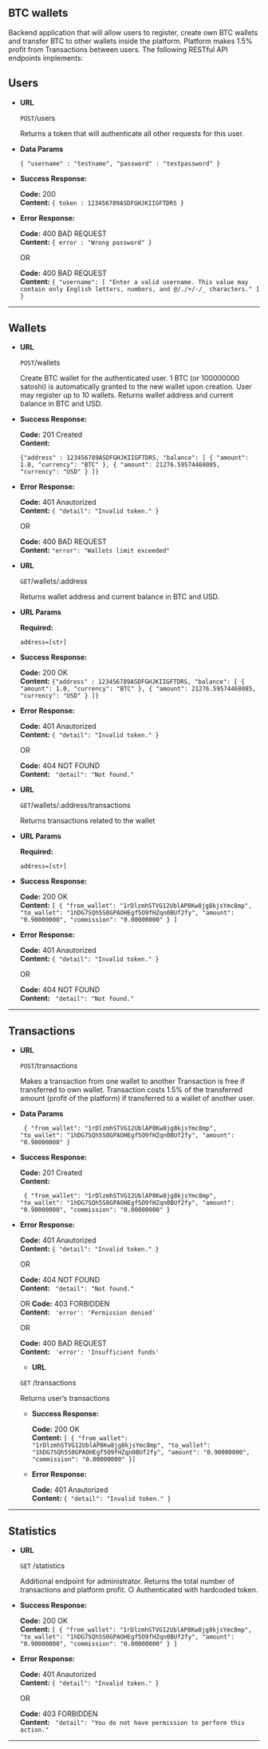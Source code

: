 ## BTC wallets

Backend application that will allow users to register, create own BTC wallets and transfer BTC to other wallets inside the platform. Platform makes 1.5% profit from Transactions between users.
The following RESTful API endpoints implements:

**Users**
----
  

* **URL**

  `POST`/users

   Returns a token that will authenticate all other requests for this user.

* **Data Params**

  `{ "username" : "testname", "password" : "testpassword" }`

* **Success Response:**

    **Code:** 200 <br />
    **Content:** `{ token : 123456789ASDFGHJKIIGFTDRS }`

* **Error Response:**

    **Code:** 400 BAD REQUEST <br />
    **Content:** `{ error : "Wrong password" }`

  OR

   **Code:** 400 BAD REQUEST <br />
    **Content:** `{ "username": [
        "Enter a valid username. This value may contain only English letters, numbers, and @/./+/-/_ characters."
    ] }`

----

**Wallets**
----

* **URL**

  `POST`/wallets

  Create BTC wallet for the authenticated user. 1 BTC (or 100000000 satoshi) is automatically granted to the new wallet upon creation. User may register up to 10 wallets.
  Returns wallet address and current balance in BTC and USD.


* **Success Response:**

    **Code:** 201 Created <br />
    **Content:** 

   `{"address" : 123456789ASDFGHJKIIGFTDRS,
     "balance": [
        {
            "amount": 1.0,
            "currency": "BTC"
        },
        {
            "amount": 21276.59574468085,
            "currency": "USD"
        }
    ]}`

* **Error Response:**

    **Code:** 401 Anautorized <br />
    **Content:** `{ "detail": "Invalid token." }`

  OR

  **Code:** 400 BAD REQUEST <br />
    **Content:** `"error": "Wallets limit exceeded"`


  
* **URL**

  `GET`/wallets/:address

  Returns wallet address and current balance in BTC and USD.
* **URL Params**

   **Required:**

   `address=[str]`

* **Success Response:**

  **Code:** 200 OK <br />
    **Content:** `{"address" : 123456789ASDFGHJKIIGFTDRS,
     "balance": [
        {
            "amount": 1.0,
            "currency": "BTC"
        },
        {
            "amount": 21276.59574468085,
            "currency": "USD"
        }
    ]}`

* **Error Response:**

  **Code:** 401 Anautorized <br />
    **Content:** `{ "detail": "Invalid token." }`

  OR

  **Code:** 404 NOT FOUND <br />
    **Content:** ` "detail": "Not found."`


* **URL**

  `GET`/wallets/:address/transactions

  Returns transactions related to the wallet
* **URL Params**

   **Required:**

   `address=[str]`

* **Success Response:**

  **Code:** 200 OK <br />
    **Content:** `[
    {
        "from_wallet": "1rDlzmhSTVG12UblAP8Kw8jg8kjsYmc8mp",
        "to_wallet": "1hDG7SQh5S0GPAOHEgf5O9fHZqn0BUf2fy",
        "amount": "0.90000000",
        "commission": "0.00000000"
    }
]`

* **Error Response:**

  **Code:** 401 Anautorized <br />
    **Content:** `{ "detail": "Invalid token." }`

  OR

  **Code:** 404 NOT FOUND <br />
    **Content:** ` "detail": "Not found."`


 ----

**Transactions**
----

* **URL**

  `POST`/transactions

   Makes a transaction from one wallet to another
   Transaction is free if transferred to own wallet.
   Transaction costs 1.5% of the transferred amount (profit of the platform) if
transferred to a wallet of another user.

* **Data Params**

  ` {
        "from_wallet": "1rDlzmhSTVG12UblAP8Kw8jg8kjsYmc8mp",
        "to_wallet": "1hDG7SQh5S0GPAOHEgf5O9fHZqn0BUf2fy",
        "amount": "0.90000000"
    }`

* **Success Response:**

  **Code:** 201 Created <br />
    **Content:** 

   ` {
        "from_wallet": "1rDlzmhSTVG12UblAP8Kw8jg8kjsYmc8mp",
        "to_wallet": "1hDG7SQh5S0GPAOHEgf5O9fHZqn0BUf2fy",
        "amount": "0.90000000",
        "commission": "0.00000000"
    }`

* **Error Response:**

  **Code:** 401 Anautorized <br />
    **Content:** `{ "detail": "Invalid token." }`

  OR

  **Code:** 404 NOT FOUND <br />
    **Content:** ` "detail": "Not found."`
  
  OR
  **Code:** 403 FORBIDDEN <br />
  **Content:** ` 'error': 'Permission denied'`
  
  OR
   
   **Code:** 400 BAD REQUEST <br />
   **Content:** ` 'error': 'Insufficient funds'`
  

   * **URL**

   `GET` /transactions

   Returns user’s transactions
   
   * **Success Response:**

     **Code:** 200 OK <br />
       **Content:** `[ {
        "from_wallet": "1rDlzmhSTVG12UblAP8Kw8jg8kjsYmc8mp",
        "to_wallet": "1hDG7SQh5S0GPAOHEgf5O9fHZqn0BUf2fy",
        "amount": "0.90000000",
        "commission": "0.00000000"
    }]`

   * **Error Response:**

     **Code:** 401 Anautorized <br />
       **Content:** `{ "detail": "Invalid token." }`


______

**Statistics**
----


* **URL**

  `GET` /statistics

  Additional endpoint for administrator. Returns the total number of transactions and platform profit. ○ Authenticated with hardcoded token.

* **Success Response:**

  **Code:** 200 OK <br />
    **Content:** `[
    {
        "from_wallet": "1rDlzmhSTVG12UblAP8Kw8jg8kjsYmc8mp",
        "to_wallet": "1hDG7SQh5S0GPAOHEgf5O9fHZqn0BUf2fy",
        "amount": "0.90000000",
        "commission": "0.00000000"
    }
]`

* **Error Response:**

  **Code:** 401 Anautorized <br />
    **Content:** `{ "detail": "Invalid token." }`

  OR

  **Code:** 403 FORBIDDEN <br />
    **Content:** ` "detail": "You do not have permission to perform this action."`


-----
